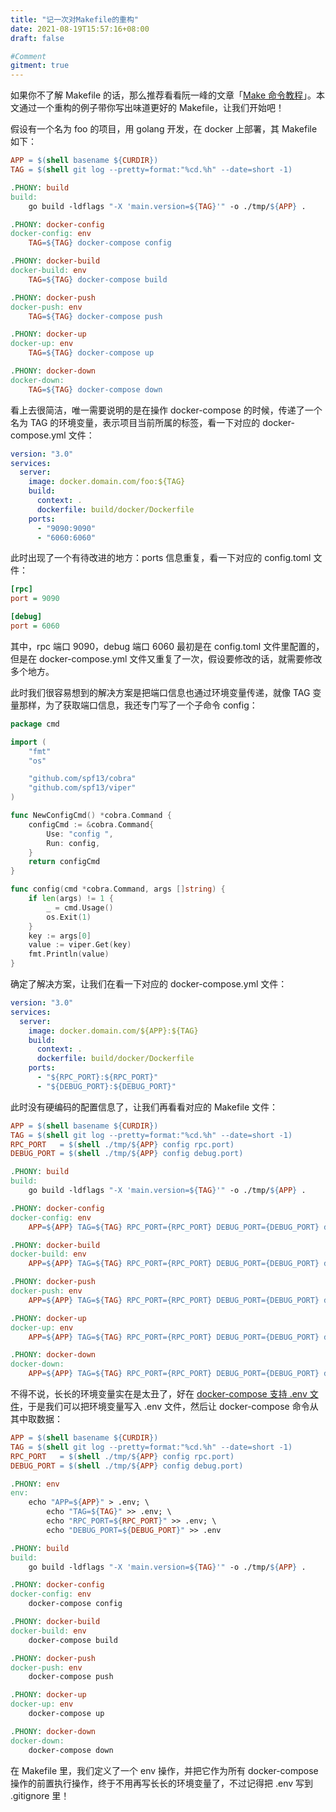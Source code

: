 ```yaml
---
title: "记一次对Makefile的重构"
date: 2021-08-19T15:57:16+08:00
draft: false

#Comment
gitment: true
---
```


如果你不了解 Makefile 的话，那么推荐看看阮一峰的文章「[Make 命令教程](https://www.ruanyifeng.com/blog/2015/02/make.html)」。本文通过一个重构的例子带你写出味道更好的 Makefile，让我们开始吧！

<!--more-->

假设有一个名为 foo 的项目，用 golang 开发，在 docker 上部署，其 Makefile 如下：

```makefile
APP = $(shell basename ${CURDIR})
TAG = $(shell git log --pretty=format:"%cd.%h" --date=short -1)

.PHONY: build
build:
	go build -ldflags "-X 'main.version=${TAG}'" -o ./tmp/${APP} .

.PHONY: docker-config
docker-config: env
	TAG=${TAG} docker-compose config

.PHONY: docker-build
docker-build: env
	TAG=${TAG} docker-compose build

.PHONY: docker-push
docker-push: env
	TAG=${TAG} docker-compose push

.PHONY: docker-up
docker-up: env
	TAG=${TAG} docker-compose up

.PHONY: docker-down
docker-down:
	TAG=${TAG} docker-compose down
```

看上去很简洁，唯一需要说明的是在操作 docker-compose 的时候，传递了一个名为 TAG 的环境变量，表示项目当前所属的标签，看一下对应的 docker-compose.yml 文件：

```yml
version: "3.0"
services:
  server:
    image: docker.domain.com/foo:${TAG}
    build:
      context: .
      dockerfile: build/docker/Dockerfile
    ports:
      - "9090:9090"
      - "6060:6060"
```

此时出现了一个有待改进的地方：ports 信息重复，看一下对应的 config.toml 文件：

```ini
[rpc]
port = 9090

[debug]
port = 6060
```

其中，rpc 端口 9090，debug 端口 6060 最初是在 config.toml 文件里配置的，但是在 docker-compose.yml 文件又重复了一次，假设要修改的话，就需要修改多个地方。

此时我们很容易想到的解决方案是把端口信息也通过环境变量传递，就像 TAG 变量那样，为了获取端口信息，我还专门写了一个子命令 config：

```go
package cmd

import (
	"fmt"
	"os"

	"github.com/spf13/cobra"
	"github.com/spf13/viper"
)

func NewConfigCmd() *cobra.Command {
	configCmd := &cobra.Command{
		Use: "config ",
		Run: config,
	}
	return configCmd
}

func config(cmd *cobra.Command, args []string) {
	if len(args) != 1 {
		_ = cmd.Usage()
		os.Exit(1)
	}
	key := args[0]
	value := viper.Get(key)
	fmt.Println(value)
}
```

确定了解决方案，让我们在看一下对应的 docker-compose.yml 文件：

```yml
version: "3.0"
services:
  server:
    image: docker.domain.com/${APP}:${TAG}
    build:
      context: .
      dockerfile: build/docker/Dockerfile
    ports:
      - "${RPC_PORT}:${RPC_PORT}"
      - "${DEBUG_PORT}:${DEBUG_PORT}"
```

此时没有硬编码的配置信息了，让我们再看看对应的 Makefile 文件：

```makefile
APP = $(shell basename ${CURDIR})
TAG = $(shell git log --pretty=format:"%cd.%h" --date=short -1)
RPC_PORT   = $(shell ./tmp/${APP} config rpc.port)
DEBUG_PORT = $(shell ./tmp/${APP} config debug.port)

.PHONY: build
build:
	go build -ldflags "-X 'main.version=${TAG}'" -o ./tmp/${APP} .

.PHONY: docker-config
docker-config: env
	APP=${APP} TAG=${TAG} RPC_PORT={RPC_PORT} DEBUG_PORT={DEBUG_PORT} docker-compose config

.PHONY: docker-build
docker-build: env
	APP=${APP} TAG=${TAG} RPC_PORT={RPC_PORT} DEBUG_PORT={DEBUG_PORT} docker-compose build

.PHONY: docker-push
docker-push: env
	APP=${APP} TAG=${TAG} RPC_PORT={RPC_PORT} DEBUG_PORT={DEBUG_PORT} docker-compose push

.PHONY: docker-up
docker-up: env
	APP=${APP} TAG=${TAG} RPC_PORT={RPC_PORT} DEBUG_PORT={DEBUG_PORT} docker-compose up

.PHONY: docker-down
docker-down:
	APP=${APP} TAG=${TAG} RPC_PORT={RPC_PORT} DEBUG_PORT={DEBUG_PORT} docker-compose down
```

不得不说，长长的环境变量实在是太丑了，好在 [docker-compose 支持 .env 文件](https://docs.docker.com/compose/environment-variables/)，于是我们可以把环境变量写入 .env 文件，然后让 docker-compose 命令从其中取数据：

```makefile
APP = $(shell basename ${CURDIR})
TAG = $(shell git log --pretty=format:"%cd.%h" --date=short -1)
RPC_PORT   = $(shell ./tmp/${APP} config rpc.port)
DEBUG_PORT = $(shell ./tmp/${APP} config debug.port)

.PHONY: env
env:
	echo "APP=${APP}" > .env; \
		echo "TAG=${TAG}" >> .env; \
		echo "RPC_PORT=${RPC_PORT}" >> .env; \
		echo "DEBUG_PORT=${DEBUG_PORT}" >> .env

.PHONY: build
build:
	go build -ldflags "-X 'main.version=${TAG}'" -o ./tmp/${APP} .

.PHONY: docker-config
docker-config: env
	docker-compose config

.PHONY: docker-build
docker-build: env
	docker-compose build

.PHONY: docker-push
docker-push: env
	docker-compose push

.PHONY: docker-up
docker-up: env
	docker-compose up

.PHONY: docker-down
docker-down:
	docker-compose down
```

在 Makefile 里，我们定义了一个 env 操作，并把它作为所有 docker-compose 操作的前置执行操作，终于不用再写长长的环境变量了，不过记得把 .env 写到 .gitignore 里！
